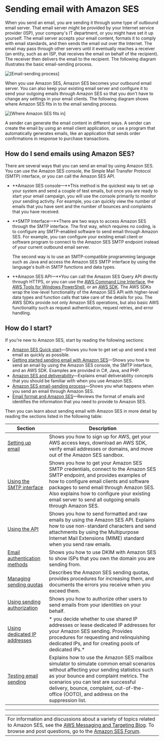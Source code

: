 # Sending email with Amazon SES<a name="send-email"></a>

When you send an email, you are sending it through some type of outbound email server\. That email server might be provided by your Internet service provider \(ISP\), your company's IT department, or you might have set it up yourself\. The email server accepts your email content, formats it to comply with email standards, and then sends the email out over the Internet\. The email may pass through other servers until it eventually reaches a receiver \(an entity, such as an ISP, that receives the email on behalf of the recipient\)\. The receiver then delivers the email to the recipient\. The following diagram illustrates the basic email\-sending process\.

![\[Email-sending process\]](http://docs.aws.amazon.com/ses/latest/DeveloperGuide/images/email_sending_process-diagram.png)

When you use Amazon SES, Amazon SES becomes your outbound email server\. You can also keep your existing email server and configure it to send your outgoing emails through Amazon SES so that you don't have to change any settings in your email clients\. The following diagram shows where Amazon SES fits in to the email sending process\.

![\[Where Amazon SES fits in\]](http://docs.aws.amazon.com/ses/latest/DeveloperGuide/images/where_ses_fits_in-diagram.png)

A sender can generate the email content in different ways\. A sender can create the email by using an email client application, or use a program that automatically generates emails, like an application that sends order confirmations in response to purchase transactions\.

## How do I send emails using Amazon SES?<a name="how-to-use-ses"></a>

There are several ways that you can send an email by using Amazon SES\. You can use the Amazon SES console, the Simple Mail Transfer Protocol \(SMTP\) interface, or you can call the Amazon SES API\.
+ **Amazon SES console—**This method is the quickest way to set up your system and send a couple of test emails, but once you are ready to start your email campaign, you will use the console primarily to monitor your sending activity\. For example, you can quickly view the number of emails that you have sent and the number of bounces and complaints that you have received\.
+ **SMTP Interface—**There are two ways to access Amazon SES through the SMTP interface\. The first way, which requires no coding, is to configure any SMTP\-enabled software to send email through Amazon SES\. For example, you can configure your existing email client or software program to connect to the Amazon SES SMTP endpoint instead of your current outbound email server\.

  The second way is to use an SMTP\-compatible programming language such as Java and access the Amazon SES SMTP interface by using the language's built\-in SMTP functions and data types\. 
+ **Amazon SES API—**You can call the Amazon SES Query API directly through HTTPS, or you can use the [AWS Command Line Interface](https://aws.amazon.com/cli/), the [AWS Tools for Windows PowerShell](https://aws.amazon.com/powershell/), or an [AWS SDK](https://aws.amazon.com/tools/)\. The AWS SDKs wrap the low\-level functionality of the Amazon SES API with higher\-level data types and function calls that take care of the details for you\. The AWS SDKs provide not only Amazon SES operations, but also basic AWS functionality such as request authentication, request retries, and error handling\.

## How do I start?<a name="how-to-start-using-ses"></a>

If you're new to Amazon SES, start by reading the following sections:
+ [Amazon SES Quick start](quick-start.md)—Shows you how to get set up and send a test email as quickly as possible\.
+ [Getting started sending email with Amazon SES](send-email-getting-started.md)—Shows you how to send an email by using the Amazon SES console, the SMTP interface, and an AWS SDK\. Examples are provided in C\#, Java, and PHP\.
+ [Amazon SES and deliverability](send-email-concepts-deliverability.md)—Explains email deliverability concepts that you should be familiar with when you use Amazon SES\.
+ [Amazon SES email\-sending process](send-email-concepts-process.md)—Shows you what happens when you send an email through Amazon SES\.
+ [Email format and Amazon SES](send-email-concepts-email-format.md)—Reviews the format of emails and identifies the information that you need to provide to Amazon SES\.

Then you can learn about sending email with Amazon SES in more detail by reading the sections listed in the following table:


| Section | Description | 
| --- | --- | 
| [Setting up email](send-email-set-up.md) | Shows you how to sign up for AWS, get your AWS access keys, download an AWS SDK, verify email addresses or domains, and move out of the Amazon SES sandbox\. | 
| [Using the SMTP interface](send-email-smtp.md) | Shows you how to get your Amazon SES SMTP credentials, connect to the Amazon SES SMTP endpoint, and provides examples of how to configure email clients and software packages to send email through Amazon SES\. Also explains how to configure your existing email server to send all outgoing emails through Amazon SES\. | 
| [Using the API](send-email-api.md) | Shows you how to send formatted and raw emails by using the Amazon SES API\. Explains how to use non\-standard characters and send attachments by using the Multipurpose Internet Mail Extensions \(MIME\) standard when you send raw emails\. | 
| [Email authentication methods](send-email-authentication.md) | Shows you how to use DKIM with Amazon SES to show ISPs that you own the domain you are sending from\. | 
| [Managing sending quotas](manage-sending-quotas.md) | Describes the Amazon SES sending quotas, provides procedures for increasing them, and documents the errors you receive when you exceed them\. | 
| [Using sending authorization](sending-authorization.md) | Shows you how to authorize other users to send emails from your identities on your behalf\. | 
| [Using dedicated IP addresses](dedicated-ip.md) | * you decide whether to use shared IP addresses or lease dedicated IP addresses for your Amazon SES sending\. Provides procedures for requesting and relinquishing dedicated IPs, and for creating pools of dedicated IPs\.* | 
| [Testing email sending](send-email-simulator.md) | Explains how to use the Amazon SES mailbox simulator to simulate common email scenarios without affecting your sending statistics such as your bounce and complaint metrics\. The scenarios you can test are successful delivery, bounce, complaint, out\-of\-the\-office \(OOTO\), and address on the suppression list\. | 


****  

|  | 
| --- |
| For information and discussions about a variety of topics related to Amazon SES, see the [AWS Messaging and Targeting Blog](https://aws.amazon.com//blogs/messaging-and-targeting/)\. To browse and post questions, go to the [Amazon SES Forum](https://forums.aws.amazon.com/forum.jspa?forumID=90)\. | 
